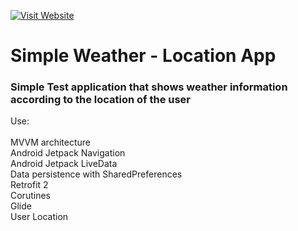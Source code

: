 [![Visit Website](http://www.grdj.com.ar/img/logo_mini.jpg)](http://www.grdj.com.ar)

# Simple Weather - Location App

### Simple Test application that shows weather information according to the location of the user

Use:<br><br>
MVVM architecture<br>
Android Jetpack Navigation<br>
Android Jetpack LiveData<br>
Data persistence with SharedPreferences<br>
Retrofit 2<br>
Corutines<br>
Glide<br>
User Location

